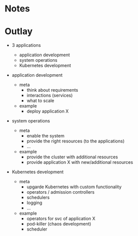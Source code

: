 # Notes

# Outlay
- 3 applications
    - application development
    - system operations
    - Kubernetes development

- application development
    - meta
        - think about requirements
        - interactions (services)
        - what to scale
    - example
        - deploy application X


- system operations
    - meta
        - enable the system
        - provide the right resources (to the applications)
        - ...
    - example
        - provide the cluster with additional resources
        - provide application X with new/additional resources

- Kubernetes development
    - meta
        - upgarde Kubernetes with custom functionality
        - operators / admission controllers
        - schedulers
        - logging
        - ...
    - example
        - operators for svc of application X
        - pod-killer (chaos development)
        - scheduler
